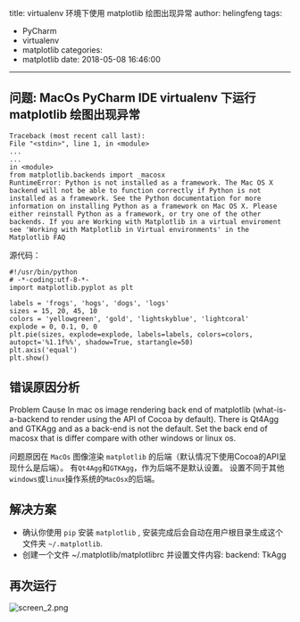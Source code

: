 title: virtualenv 环境下使用 matplotlib 绘图出现异常
author: helingfeng
tags: 
  - PyCharm
  - virtualenv
  - matplotlib
categories:
  - matplotlib
date: 2018-05-08 16:46:00
---
## 问题: MacOs PyCharm IDE virtualenv 下运行 matplotlib 绘图出现异常

```
Traceback (most recent call last):
File "<stdin>", line 1, in <module>
...
...
in <module>
from matplotlib.backends import _macosx
RuntimeError: Python is not installed as a framework. The Mac OS X backend will not be able to function correctly if Python is not installed as a framework. See the Python documentation for more information on installing Python as a framework on Mac OS X. Please either reinstall Python as a framework, or try one of the other backends. If you are Working with Matplotlib in a virtual enviroment see 'Working with Matplotlib in Virtual environments' in the Matplotlib FAQ

```

源代码：

```
#!/usr/bin/python
# -*-coding:utf-8-*-
import matplotlib.pyplot as plt

labels = 'frogs', 'hogs', 'dogs', 'logs'
sizes = 15, 20, 45, 10
colors = 'yellowgreen', 'gold', 'lightskyblue', 'lightcoral'
explode = 0, 0.1, 0, 0
plt.pie(sizes, explode=explode, labels=labels, colors=colors, autopct='%1.1f%%', shadow=True, startangle=50)
plt.axis('equal')
plt.show()

```

## 错误原因分析

Problem Cause In mac os image rendering back end of matplotlib (what-is-a-backend to render using the API of Cocoa by default). 
There is Qt4Agg and GTKAgg and as a back-end is not the default. 
Set the back end of macosx that is differ compare with other windows or linux os.

问题原因在 `MacOs` 图像渲染 `matplotlib` 的后端（默认情况下使用Cocoa的API呈现什么是后端）。
有`Qt4Agg`和`GTKAgg`，作为后端不是默认设置。
设置不同于其他`windows`或`linux`操作系统的`MacOsx`的后端。

## 解决方案

- 确认你使用 `pip` 安装 `matplotlib` , 安装完成后会自动在用户根目录生成这个文件夹 `~/.matplotlib`.
- 创建一个文件 ~/.matplotlib/matplotlibrc 并设置文件内容: backend: TkAgg

## 再次运行

![screen_2.png](/images/screen_2.png)



